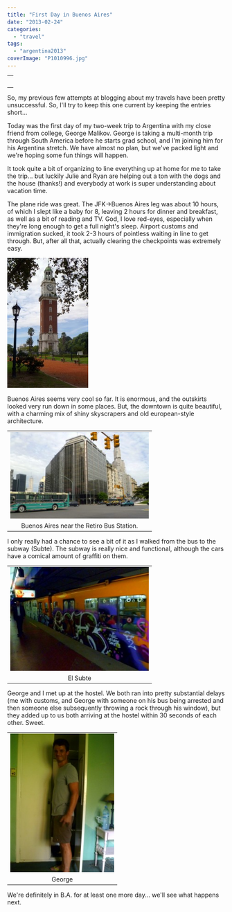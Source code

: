 ```yaml
---
title: "First Day in Buenos Aires"
date: "2013-02-24"
categories:
  - "travel"
tags:
  - "argentina2013"
coverImage: "P1010996.jpg"
---
```


<table align="center" cellpadding="0" cellspacing="0" style="margin-left: auto; margin-right: auto; text-align: center;"><tbody><tr><td style="text-align: center;"><br></td></tr><tr><td style="text-align: center;"></td></tr></tbody></table>

So, my previous few attempts at blogging about my travels have been pretty unsuccessful. So, I'll try to keep this one current by keeping the entries short...

Today was the first day of my two-week trip to Argentina with my close friend from college, George Malikov. George is taking a multi-month trip through South America before he starts grad school, and I'm joining him for his Argentina stretch. We have almost no plan, but we've packed light and we're hoping some fun things will happen.

It took quite a bit of organizing to line everything up at home for me to take the trip... but luckily Julie and Ryan are helping out a ton with the dogs and the house (thanks!) and everybody at work is super understanding about vacation time.

The plane ride was great. The JFK->Buenos Aires leg was about 10 hours, of which I slept like a baby for 8, leaving 2 hours for dinner and breakfast, as well as a bit of reading and TV. God, I love red-eyes, especially when they're long enough to get a full night's sleep. Airport customs and immigration sucked, it took 2-3 hours of pointless waiting in line to get through. But, after all that, actually clearing the checkpoints was extremely easy.

[![](images/P1010996-187x300.jpg)](/wp-content/uploads/2013/02/P1010996.jpg)

Buenos Aires seems very cool so far. It is enormous, and the outskirts looked very run down in some places. But, the downtown is quite beautiful, with a charming mix of shiny skyscrapers and old european-style architecture.

<table align="center" cellpadding="0" cellspacing="0"><tbody><tr><td style="text-align: center;"><a href="/wp-content/uploads/2013/02/P1010993.jpg" style="margin-left: auto; margin-right: auto;"><img border="0" height="200" src="images/P1010993-300x188.jpg" width="320"></a></td></tr><tr><td style="text-align: center;">Buenos Aires near the Retiro Bus Station.</td></tr></tbody></table>

I only really had a chance to see a bit of it as I walked from the bus to the subway (Subte). The subway is really nice and functional, although the cars have a comical amount of graffiti on them.

<table align="center" cellpadding="0" cellspacing="0" style="margin-left: auto; margin-right: auto; text-align: center;"><tbody><tr><td style="text-align: center;"><a href="/wp-content/uploads/2013/02/P1010997.jpg" style="margin-left: auto; margin-right: auto;"><img border="0" height="240" src="images/P1010997-300x225.jpg" width="320"></a></td></tr><tr><td style="text-align: center;">El Subte</td></tr></tbody></table>

George and I met up at the hostel. We both ran into pretty substantial delays (me with customs, and George with someone on his bus being arrested and then someone else subsequently throwing a rock through his window), but they added up to us both arriving at the hostel within 30 seconds of each other. Sweet.

<table align="center" cellpadding="0" cellspacing="0" style="margin-left: auto; margin-right: auto; text-align: center;"><tbody><tr><td style="text-align: center;"><a href="/wp-content/uploads/2013/02/P1020001.jpg" style="margin-left: auto; margin-right: auto;"><img border="0" height="320" src="images/P1020001-225x300.jpg" width="240"></a></td></tr><tr><td style="text-align: center;">George</td></tr></tbody></table>

We're definitely in B.A. for at least one more day... we'll see what happens next.
